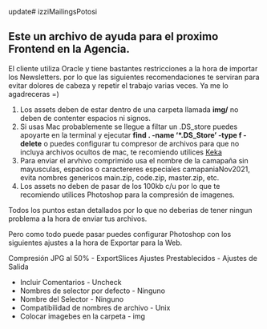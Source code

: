 update# izziMailingsPotosi

## Este un archivo de ayuda para el proximo Frontend en la Agencia. 

El cliente utiliza Oracle y tiene bastantes restricciones a la hora de importar los Newsletters. 
por lo que las siguientes recomendaciones te serviran para evitar dolores de cabeza y repetir el trabajo varias veces. Ya me lo agadreceras =) 

1. Los assets deben de estar dentro de una carpeta llamada **img/** no deben de contenter espacios ni signos. 
2. Si usas Mac probablemente se llegue a filtar un .DS_store puedes apoyarte en la terminal y ejecutar **find . -name ‘*.DS_Store’ -type f -delete** o puedes configurar tu compresor de archivos para que no incluya archivos ocultos de mac, te recomiendo utilices [Keka](http://www.kekaosx.com/es/)
3. Para enviar el arvhivo comprimido usa el nombre de la camapaña sin mayusculas, espacios o caractereres especiales camapaniaNov2021, evita nombres genericos main.zip, code.zip, master.zip, etc.
4. Los assets no deben de pasar de los 100kb c/u por lo que te recomiendo utilices Photoshop para la compresión de imagenes. 

Todos los puntos estan detallados por lo que no deberias de tener ningun problema a la hora de enviar tus archivos.

Pero como todo puede pasar puedes configurar Photoshop con los siguientes ajustes a la hora de Exportar para la Web. 

Compresión JPG al 50% - ExportSlices 
Ajustes Prestablecidos - Ajustes de Salida
- Incluir Comentarios - Uncheck 
- Nombres de selector por defecto - Ninguno
- Nombre del Selector - Ninguno
- Compatibilidad de nombres de archivo - Unix
- Colocar imagebes en la carpeta - img 
